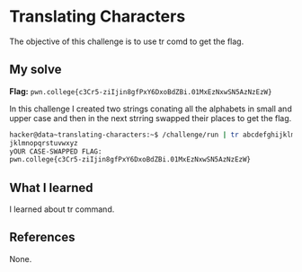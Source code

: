 # Translating Characters
The objective of this challenge is to use tr comd to get the flag.

## My solve
**Flag:** `pwn.college{c3Cr5-ziIjin8gfPxY6DxoBdZBi.01MxEzNxwSN5AzNzEzW}`

In this challenge I created two strings conating all the alphabets in small and upper case and then in the next strring swapped their places to get the flag.
```bash
hacker@data~translating-characters:~$ /challenge/run | tr abcdefghijklmnopqrstuvwxyzABCDEFGHIJKLMNOPQRSTUVWXYZ ABCDEFGHIJKLMNOPQRSTUVWXYZabcdefghi
jklmnopqrstuvwxyz
yOUR CASE-SWAPPED FLAG:
pwn.college{c3Cr5-ziIjin8gfPxY6DxoBdZBi.01MxEzNxwSN5AzNzEzW}
```

## What I learned
I learned about tr command.

## References 
None.
